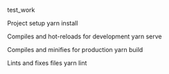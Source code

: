 test_work

Project setup
yarn install

Compiles and hot-reloads for development
yarn serve

Compiles and minifies for production
yarn build

Lints and fixes files
yarn lint


